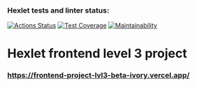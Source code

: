 ### Hexlet tests and linter status:
[![Actions Status](https://github.com/StepanenkoArtem/frontend-project-lvl3/workflows/hexlet-check/badge.svg)](https://github.com/StepanenkoArtem/frontend-project-lvl3/actions)
[![Test Coverage](https://api.codeclimate.com/v1/badges/b6177e5b4bd5082788de/test_coverage)](https://codeclimate.com/github/StepanenkoArtem/frontend-project-lvl3/test_coverage)
[![Maintainability](https://api.codeclimate.com/v1/badges/b6177e5b4bd5082788de/maintainability)](https://codeclimate.com/github/StepanenkoArtem/frontend-project-lvl3/maintainability)

# Hexlet frontend level 3 project

### https://frontend-project-lvl3-beta-ivory.vercel.app/
